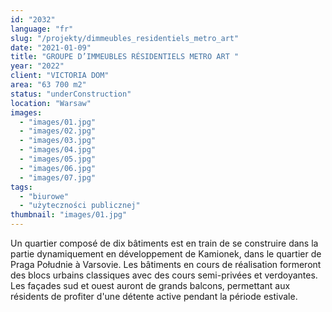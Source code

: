 ```yaml
---
id: "2032"
language: "fr"
slug: "/projekty/dimmeubles_residentiels_metro_art"
date: "2021-01-09"
title: "GROUPE D’IMMEUBLES RÉSIDENTIELS METRO ART "
year: "2022"
client: "VICTORIA DOM"
area: "63 700 m2"
status: "underConstruction"
location: "Warsaw"
images:
  - "images/01.jpg"
  - "images/02.jpg"
  - "images/03.jpg"
  - "images/04.jpg"
  - "images/05.jpg"
  - "images/06.jpg"
  - "images/07.jpg"
tags:
  - "biurowe"
  - "użyteczności publicznej"
thumbnail: "images/01.jpg"
---
```


Un quartier composé de dix bâtiments est en train de se construire dans la partie dynamiquement en développement de Kamionek, dans le quartier de Praga Południe à Varsovie. Les bâtiments en cours de réalisation formeront des blocs urbains classiques avec des cours semi-privées et verdoyantes. Les façades sud et ouest auront de grands balcons, permettant aux résidents de profiter d'une détente active pendant la période estivale.
